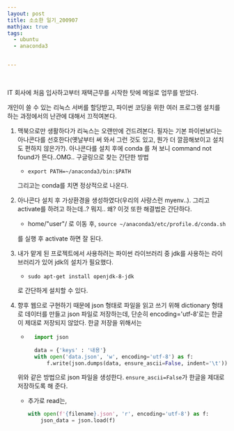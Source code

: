 ```yaml
---
layout: post
title: 소소한 일기_200907
mathjax: true
tags:
  - ubuntu
  - anaconda3


---
```


<br/>

IT 회사에 처음 입사하고부터 재택근무를 시작한 탓에 메일로 업무를 받았다.

개인이 쓸 수 있는 리눅스 서버를 할당받고, 파이썬 코딩을 위한 여러 프로그램 설치를 하는 과정에서의 난관에 대해서 끄적여본다.

1. 맥북으로만 생활하다가 리눅스는 오랜만에 건드려본다. 필자는 기본 파이썬보다는 아나콘다를 선호한다(옛날부터 써 와서 그런 것도 있고, 뭔가 더 깔끔해보이고 설치도 편하지 않은가?). 아나콘다를 설치 후에 conda 를 쳐 보니 command not found가 뜬다..OMG.. 구글링으로 찾는 간단한 방법

    - `export PATH=~/anaconda3/bin:$PATH`

    그리고는 conda를 치면 정상적으로 나온다.

2. 아나콘다 설치 후 가상환경을 생성하였다(우리의 사랑스런 myenv..). 그리고 activate를 하려고 하는데..? 뭐지.. 왜? 이것 또한 해결법은 간단하다.

    - home/"user"/ 로 이동 후, `source ~/anaconda3/etc/profile.d/conda.sh`

    를 실행 후 activate 하면 잘 된다.

3. 내가 맡게 된 프로젝트에서 사용하려는 파이썬 라이브러리 중 jdk를 사용하는 라이브러리가 있어 jdk의 설치가 필요했다.

    - `sudo apt-get install openjdk-8-jdk`

    로 간단하게 설치할 수 있다.

4. 향후 웹으로 구현하기 때문에 json 형태로 파일을 읽고 쓰기 위해 dictionary 형태로 데이터를 만들고 json 파일로 저장하는데, 단순히 encoding='utf-8'로는 한글이 제대로 저장되지 않았다. 한글 저장을 위해서는

    - ```python
        import json
        
        data = {'keys' : '내용'}
        with open('data.json', 'w', encoding='utf-8') as f:
            f.write(json.dumps(data, ensure_ascii=False, indent='\t'))
        ```

    위와 같은 방법으로 json 파일을 생성한다. `ensure_ascii=False`가 한글을 제대로 저장하도록 해 준다.

    - 추가로 read는,

        ```python
        with open(f'{filename}.json', 'r', encoding='utf-8') as f:
            json_data = json.load(f)
        ```

        

    


